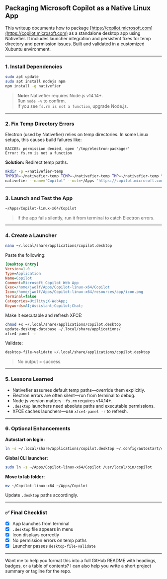 ## Packaging Microsoft Copilot as a Native Linux App

This writeup documents how to package [https://copilot.microsoft.com](https://copilot.microsoft.com) as a standalone desktop app using Nativefier. It includes launcher integration and persistent fixes for temp directory and permission issues. Built and validated in a customized Xubuntu environment.

---

### 1. Install Dependencies

```bash
sudo apt update
sudo apt install nodejs npm
npm install -g nativefier
```

> **Note:** Nativefier requires Node.js v14.14+.  
> Run `node -v` to confirm.  
> If you see `fs.rm is not a function`, upgrade Node.js.

---

### 2. Fix Temp Directory Errors

Electron (used by Nativefier) relies on temp directories. In some Linux setups, this causes build failures like:

```
EACCES: permission denied, open '/tmp/electron-packager'
Error: fs.rm is not a function
```

**Solution:** Redirect temp paths.

```bash
mkdir -p ~/nativefier-temp
TMPDIR=~/nativefier-temp TEMP=~/nativefier-temp TMP=~/nativefier-temp \
nativefier --name="Copilot" --out=~/Apps "https://copilot.microsoft.com"
```

---

### 3. Launch and Test the App

```bash
~/Apps/Copilot-linux-x64/Copilot
```

> If the app fails silently, run it from terminal to catch Electron errors.

---

### 4. Create a Launcher

```bash
nano ~/.local/share/applications/copilot.desktop
```

Paste the following:

```ini
[Desktop Entry]
Version=1.0
Type=Application
Name=Copilot
Comment=Microsoft Copilot Web App
Exec=/home/jwolf/Apps/Copilot-linux-x64/Copilot
Icon=/home/jwolf/Apps/Copilot-linux-x64/resources/app/icon.png
Terminal=false
Categories=Utility;X-WebApp;
Keywords=AI;Assistant;Copilot;Chat;
```

Make it executable and refresh XFCE:

```bash
chmod +x ~/.local/share/applications/copilot.desktop
update-desktop-database ~/.local/share/applications/
xfce4-panel -r
```

Validate:

```bash
desktop-file-validate ~/.local/share/applications/copilot.desktop
```

> No output = success.

---

### 5. Lessons Learned

- Nativefier assumes default temp paths—override them explicitly.
- Electron errors are often silent—run from terminal to debug.
- Node.js version matters—`fs.rm` requires v14.14+.
- `.desktop` launchers need absolute paths and executable permissions.
- XFCE caches launchers—use `xfce4-panel -r` to refresh.

---

### 6. Optional Enhancements

**Autostart on login:**

```bash
ln -s ~/.local/share/applications/copilot.desktop ~/.config/autostart/copilot.desktop
```

**Global CLI launcher:**

```bash
sudo ln -s ~/Apps/Copilot-linux-x64/Copilot /usr/local/bin/copilot
```

**Move to lab folder:**

```bash
mv ~/Copilot-linux-x64 ~/Apps/Copilot
```

Update `.desktop` paths accordingly.

---

### ✅ Final Checklist

- [x] App launches from terminal  
- [x] `.desktop` file appears in menu  
- [x] Icon displays correctly  
- [x] No permission errors on temp paths  
- [x] Launcher passes `desktop-file-validate`

---

Want me to help you format this into a full GitHub README with headings, badges, or a table of contents? I can also help you write a short project summary or tagline for the repo.
